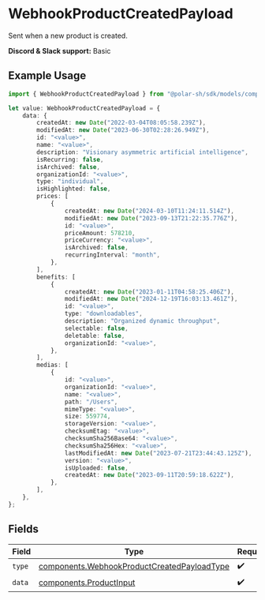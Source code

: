 # WebhookProductCreatedPayload

Sent when a new product is created.

**Discord & Slack support:** Basic

## Example Usage

```typescript
import { WebhookProductCreatedPayload } from "@polar-sh/sdk/models/components";

let value: WebhookProductCreatedPayload = {
    data: {
        createdAt: new Date("2022-03-04T08:05:58.239Z"),
        modifiedAt: new Date("2023-06-30T02:28:26.949Z"),
        id: "<value>",
        name: "<value>",
        description: "Visionary asymmetric artificial intelligence",
        isRecurring: false,
        isArchived: false,
        organizationId: "<value>",
        type: "individual",
        isHighlighted: false,
        prices: [
            {
                createdAt: new Date("2024-03-10T11:24:11.514Z"),
                modifiedAt: new Date("2023-09-13T21:22:35.776Z"),
                id: "<value>",
                priceAmount: 578210,
                priceCurrency: "<value>",
                isArchived: false,
                recurringInterval: "month",
            },
        ],
        benefits: [
            {
                createdAt: new Date("2023-01-11T04:58:25.406Z"),
                modifiedAt: new Date("2024-12-19T16:03:13.461Z"),
                id: "<value>",
                type: "downloadables",
                description: "Organized dynamic throughput",
                selectable: false,
                deletable: false,
                organizationId: "<value>",
            },
        ],
        medias: [
            {
                id: "<value>",
                organizationId: "<value>",
                name: "<value>",
                path: "/Users",
                mimeType: "<value>",
                size: 559774,
                storageVersion: "<value>",
                checksumEtag: "<value>",
                checksumSha256Base64: "<value>",
                checksumSha256Hex: "<value>",
                lastModifiedAt: new Date("2023-07-21T23:44:43.125Z"),
                version: "<value>",
                isUploaded: false,
                createdAt: new Date("2023-09-11T20:59:18.622Z"),
            },
        ],
    },
};
```

## Fields

| Field                                                                                                      | Type                                                                                                       | Required                                                                                                   | Description                                                                                                |
| ---------------------------------------------------------------------------------------------------------- | ---------------------------------------------------------------------------------------------------------- | ---------------------------------------------------------------------------------------------------------- | ---------------------------------------------------------------------------------------------------------- |
| `type`                                                                                                     | [components.WebhookProductCreatedPayloadType](../../models/components/webhookproductcreatedpayloadtype.md) | :heavy_check_mark:                                                                                         | N/A                                                                                                        |
| `data`                                                                                                     | [components.ProductInput](../../models/components/productinput.md)                                         | :heavy_check_mark:                                                                                         | A product.                                                                                                 |